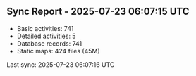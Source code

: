 ## Sync Report - 2025-07-23 06:07:15 UTC

- Basic activities: 741
- Detailed activities: 5
- Database records: 741
- Static maps: 424 files (45M)

Last sync: 2025-07-23 06:07:16 UTC
